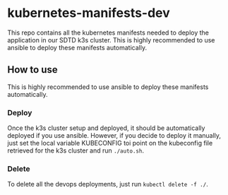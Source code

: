 # kubernetes-manifests-dev

This repo contains all the kubernetes manifests needed to deploy the application in our SDTD k3s cluster.
This is highly recommended to use ansible to deploy these manifests automatically.

## How to use

This is highly recommended to use ansible to deploy these manifests automatically.

### Deploy

Once the k3s cluster setup and deployed, it should be automatically deployed if you use ansible. However, if you decide to deploy it manually, just set the local variable KUBECONFIG toi point on the kubeconfig file retrieved for the k3s cluster and run `./auto.sh`.

### Delete

To delete all the devops deployments, just run `kubectl delete -f ./`.